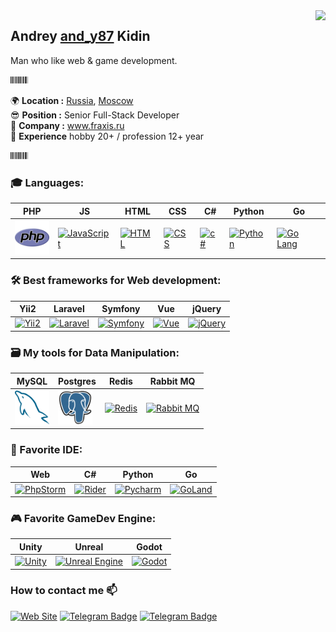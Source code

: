 <img align='right' src="https://github-readme-stats.vercel.app/api/top-langs/?username=andy87&langs_count=5&hide_title=true">  

## Andrey [and_y87](https://t.me/and_y87) Kidin

Man who like web & game development.
  
𝄃𝄃𝄂𝄂𝄀𝄁𝄃𝄂𝄂𝄃   
  
🌍 **Location :** <a href="https://www.google.ru/maps/place/%D0%A0%D0%BE%D1%81%D1%81%D0%B8%D1%8F/" target="_blank">Russia</a>, <a href="https://www.google.ru/maps/place/%D0%9C%D0%BE%D1%81%D0%BA%D0%B2%D0%B0/@55.5810336,36.7262267,9z/" target="_blank">Moscow</a>  
😎 **Position :** Senior Full-Stack Developer  
💼 **Company :** www.fraxis.ru  
🚀 **Experience** hobby 20+ / profession 12+ year  
  
𝄃𝄃𝄂𝄂𝄀𝄁𝄃𝄂𝄂𝄃  
  
### 🎓 Languages:
| PHP | JS | HTML | CSS | C# | Python | Go |
|----------|----------|----------|----------|----------|----------|----------|
| <a href="https://www.php.net/"><img src="https://github.com/devicons/devicon/blob/master/icons/php/php-original.svg" title="PHP" alt="PHP" width=55 height=55></a> | <a href="https://javascript.ru/"><img src="https://cdn.jsdelivr.net/gh/devicons/devicon@latest/icons/javascript/javascript-original.svg" title="JavaScript" alt="JavaScript" width=55 height=55 ></a> | <a href="https://html.com/html5/"><img src="https://cdn.jsdelivr.net/gh/devicons/devicon@latest/icons/html5/html5-original.svg" title="HTML" alt="HTML" width=55 height=55 ></a> | <a href="https://www.w3.org/Style/CSS"><img src="https://cdn.jsdelivr.net/gh/devicons/devicon@latest/icons/css3/css3-original.svg" title="CSS" alt="CSS" width=55 height=55 ></a> | <a href="https://dotnet.microsoft.com/en-us/languages/csharp"><img src="https://cdn.jsdelivr.net/gh/devicons/devicon@latest/icons/csharp/csharp-original.svg" title="c#"  alt="c#" width=55 height=55 ></a> | <a href="https://www.python.org"><img src="https://cdn.jsdelivr.net/gh/devicons/devicon@latest/icons/python/python-original.svg" title="Python" alt="Python" width=55 height=55></a> | <a href="https://go.dev/"><img src="https://cdn.jsdelivr.net/gh/devicons/devicon@latest/icons/go/go-original.svg" title="Go" alt="Go Lang" width=55 height=55></a>  |
  
### 🛠️ Best frameworks for Web development:
| Yii2 | Laravel | Symfony | Vue | jQuery |
|----------|----------|----------|----------|----------|
| <a href="https://www.yiiframework.com"><img src="https://cdn.jsdelivr.net/gh/devicons/devicon@latest/icons/yii/yii-original.svg" title="Yii2" alt="Yii2" width=55 height=55></a> | <a href="https://laravel.com"><img src="https://cdn.jsdelivr.net/gh/devicons/devicon@latest/icons/laravel/laravel-original.svg" title="Laravel" alt="Laravel" width=55 height=55></a> | <a href="https://symfony.com"><img src="https://cdn.jsdelivr.net/gh/devicons/devicon@latest/icons/symfony/symfony-original.svg" title="Symfony" alt="Symfony" width=55 height=55></a> | <a href="https://vuejs.org"><img src="https://cdn.jsdelivr.net/gh/devicons/devicon@latest/icons/vuejs/vuejs-original.svg" title="Vue" alt="Vue" width=55 height=55></a> | <a href="https://jquery.com"><img src="https://cdn.jsdelivr.net/gh/devicons/devicon@latest/icons/jquery/jquery-original.svg" title="jQuery" alt="jQuery" width=55 height=55></a> |
  
### 🗃️ My tools for Data Manipulation:
| MySQL | Postgres | Redis | Rabbit MQ |
|----------|----------|----------|----------|
| <a href="https://www.mysql.com"><img src="https://github.com/devicons/devicon/blob/master/icons/mysql/mysql-original.svg" title="MySQL" alt="MySQL" width=55 height=55></a> | <a href="https://www.postgresql.org"><img src="https://github.com/devicons/devicon/blob/master/icons/postgresql/postgresql-original.svg" title="PostgreSQL" alt="PostgreSQL" width=55 height=55></a> | <a href="https://www.redis.com"><img src="https://cdn.jsdelivr.net/gh/devicons/devicon@latest/icons/redis/redis-original.svg" title="Redis" alt="Redis"  width=55 height=55 ></a> | <a href="https://www.rabbitmq.com"><img src="https://cdn.jsdelivr.net/gh/devicons/devicon@latest/icons/rabbitmq/rabbitmq-original.svg" title="Rabbit MQ" alt="Rabbit MQ"  width=55 height=55 ></a> |
  
### 🎨 Favorite IDE:
| Web | C# | Python | Go |
|----------|----------|----------|----------|
| <a href="https://www.jetbrains.com/phpstorm/"><img src="https://cdn.jsdelivr.net/gh/devicons/devicon@latest/icons/phpstorm/phpstorm-original.svg" title="PhpStorm" alt="PhpStorm" width=55 height=55></a> | <a href="https://www.jetbrains.com/rider/"><img src="https://cdn.jsdelivr.net/gh/devicons/devicon@latest/icons/rider/rider-original.svg"  title="Rider" alt="Rider" width=55 height=55></a> | <a href="https://www.jetbrains.com/pycharm/"><img src="https://cdn.jsdelivr.net/gh/devicons/devicon@latest/icons/pycharm/pycharm-original.svg" title="Pycharm" alt="Pycharm" width=55 height=55></a> | <a href="https://www.jetbrains.com/go/"><img src="https://cdn.jsdelivr.net/gh/devicons/devicon@latest/icons/goland/goland-original.svg" title="GoLand" alt="GoLand" width=55 height=55></a> |
  
### 🎮 Favorite GameDev Engine:
| Unity | Unreal | Godot | 
|----------|----------|----------|
|<a href="https://unity.com/ru/products/unity-engine" target="_blank"><img src="https://cdn.jsdelivr.net/gh/devicons/devicon@latest/icons/unity/unity-original.svg" title="Unity" alt="Unity" width=55 height=55></a> | <a href="https://www.unrealengine.com/en-US/unreal-engine-5" target="_blank"><img src="https://cdn.jsdelivr.net/gh/devicons/devicon@latest/icons/unrealengine/unrealengine-original.svg" title="Unreal Engine" alt="Unreal Engine" width=55 height=55></a> | <a href="https://godotengine.org/"><img src="https://cdn.jsdelivr.net/gh/devicons/devicon@latest/icons/godot/godot-original.svg" title="Godot" alt="Godot" width=55 height=55></a> | 


### How to contact me :mailbox:
[![Web Site](https://img.shields.io/badge/site-andy87.ru-blue)](https://andy87.ru)
[![Telegram Badge](https://img.shields.io/badge/Telegram-blue?style=flat&logo=telegram&logoColor=white)](https://t.me/and_y87)
[![Telegram Badge](https://img.shields.io/badge/%D0%B2%D0%BA%D0%BE%D0%BD%D1%82%D0%B0%D0%BA%D1%82%D0%B5-blue?style=flat&logo=vk&logoColor=white)](https://vk.com/id806034)
